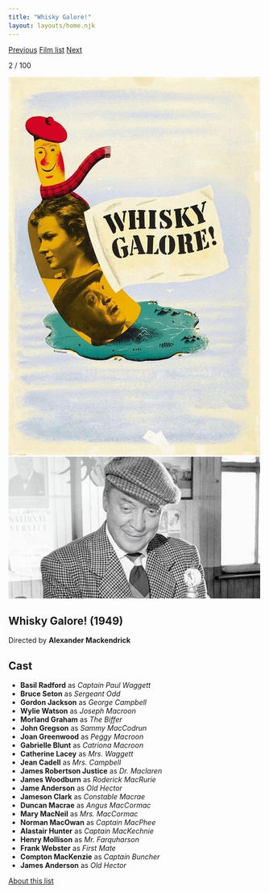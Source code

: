 ```yaml
---
title: "Whisky Galore!"
layout: layouts/home.njk
---
```


<nav class="films">
  <a class="prev" href="../its-a-wonderful-life">Previous</a>
  <a href="../">Film list</a>
  <a class="next" href="../la-strada">Next</a>
</nav>

<p>2 / 100</p>

<article class="film">
  <img class="poster" src="../films/posters/whisky-galore.jpg" alt="">
  <img class="backdrop" src="../films/backdrops/whisky-galore.jpg" alt="">

  <h1>Whisky Galore! (1949)</h1>

  <p class="director">
    Directed by <strong>Alexander Mackendrick</strong>
  </p>


  <h2>
    Cast
  </h2>
  <ul>
    <li><strong>Basil Radford</strong> as <em>Captain Paul Waggett</em></li>
<li><strong>Bruce Seton</strong> as <em>Sergeant Odd</em></li>
<li><strong>Gordon Jackson</strong> as <em>George Campbell</em></li>
<li><strong>Wylie Watson</strong> as <em>Joseph Macroon</em></li>
<li><strong>Morland Graham</strong> as <em>The Biffer</em></li>
<li><strong>John Gregson</strong> as <em>Sammy MacCodrun</em></li>
<li><strong>Joan Greenwood</strong> as <em>Peggy Macroon</em></li>
<li><strong>Gabrielle Blunt</strong> as <em>Catriona Macroon</em></li>
<li><strong>Catherine Lacey</strong> as <em>Mrs. Waggett</em></li>
<li><strong>Jean Cadell</strong> as <em>Mrs. Campbell</em></li>
<li><strong>James Robertson Justice</strong> as <em>Dr. Maclaren</em></li>
<li><strong>James Woodburn</strong> as <em>Roderick MacRurie</em></li>
<li><strong>Jame Anderson</strong> as <em>Old Hector</em></li>
<li><strong>Jameson Clark</strong> as <em>Constable Macrae</em></li>
<li><strong>Duncan Macrae</strong> as <em>Angus MacCormac</em></li>
<li><strong>Mary MacNeil</strong> as <em>Mrs. MacCormac</em></li>
<li><strong>Norman MacOwan</strong> as <em>Captain MacPhee</em></li>
<li><strong>Alastair Hunter</strong> as <em>Captain MacKechnie</em></li>
<li><strong>Henry Mollison</strong> as <em>Mr. Farquharson</em></li>
<li><strong>Frank Webster</strong> as <em>First Mate</em></li>
<li><strong>Compton MacKenzie</strong> as <em>Captain Buncher</em></li>
<li><strong>James Anderson</strong> as <em>Old Hector</em></li>
  </ul>
</article>
<footer>
  <a href="../about">About this list</a>
</footer>
